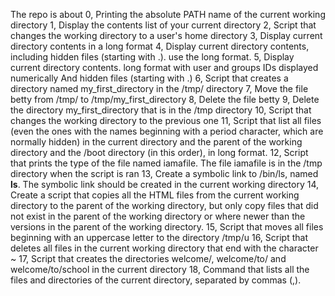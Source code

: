 The repo is about 
0, Printing the absolute PATH name of the current working directory
1, Display the contents list of your current directory 
2, Script that changes the working directory to a user's home directory
3, Display current directory contents in a long format
4, Display current directory contents, including hidden files (starting with .). use the long format.
5, Display current directory contents.
	long format
	with user and groups IDs displayed numerically
	And hidden files (starting with .)
6, Script that creates a directory named my_first_directory in the /tmp/ directory
7, Move the file betty from /tmp/ to /tmp/my_first_directory
8, Delete the file betty
9, Delete the directory my_first_directory that is in the /tmp directory
10, Script that changes the working directory to the previous one
11, Script that list all files (even the ones with the names beginning with a period character, which are normally hidden) in the current directory and the parent of the working directory and the /boot directory (in this order), in long format.
12, Script that prints the type of the file named iamafile. The file iamafile is in the /tmp directory when the script is ran
13, Create a symbolic link to /bin/ls, named __ls__. The symbolic link should be created in the current working directory
14, Create a script that copies all the HTML files from the current working directory to the parent of the working directory, but only copy files that did not exist in the parent of the working directory or where newer than the versions in the parent of the working directory.
15, Script that moves all files beginning with an uppercase letter to the directory /tmp/u
16, Script that deletes all files in the current working directory that end with the character ~
17, Script that creates the directories welcome/, welcome/to/ and welcome/to/school in the current directory
18, Command that lists all the files and directories of the current directory, separated by commas (,).

